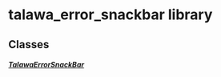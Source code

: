 



# talawa_error_snackbar library











## Classes

##### [TalawaErrorSnackBar](../widgets_talawa_error_snackbar/TalawaErrorSnackBar-class.md)



















